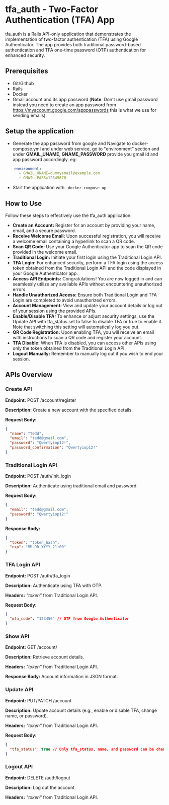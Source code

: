 # tfa_auth - Two-Factor Authentication (TFA) App
tfa_auth is a Rails API-only application that demonstrates the implementation of two-factor authentication (TFA) using Google Authenticator. The app provides both traditional password-based authentication and TFA one-time password (OTP) authentication for enhanced security.

## Prerequisites
- Git/Github
- Rails
- Docker
- Gmail account and its app password (**Note**: Don't use gmail password instead you need to create an app password from https://myaccount.google.com/apppasswords this is what we use for sending emails)

## Setup the application
- Generate the app password from google and Navigate to docker-compose.yml and under web service, go to "environment" section and under **GMAIL_UNAME**, **GNAME_PASSWORD** provide you gmail id and app password accordingly.
eg: 
```yaml
    environment:
      - GMAIL_UNAME=dummyemail@example.com
      - GMAIL_PASS=12345678
```
- Start the application with ` docker-compose up`

## How to Use
Follow these steps to effectively use the tfa_auth application:

- **Create an Account:**
Register for an account by providing your name, email, and a secure password.
- **Receive Welcome Email:**
Upon successful registration, you will receive a welcome email containing a hyperlink to scan a QR code.
- **Scan QR Code:**
Use your Google Authenticator app to scan the QR code provided in the welcome email.
- **Traditional Login:**
Initiate your first login using the Traditional Login API.
- **TFA Login:**
For enhanced security, perform a TFA login using the access token obtained from the Traditional Login API and the code displayed in your Google Authenticator app.
- **Access API Endpoints:**
Congratulations! You are now logged in and can seamlessly utilize any available APIs without encountering unauthorized errors.
- **Handle Unauthorized Access:**
Ensure both Traditional Login and TFA Login are completed to avoid unauthorized errors.
- **Account Management:**
View and update your account details or log out of your session using the provided APIs.
- **Enable/Disable TFA:**
To enhance or adjust security settings, use the Update API with tfa_status set to false to disable TFA or true to enable it. Note that switching this setting will automatically log you out.
- **QR Code Registration:**
Upon enabling TFA, you will receive an email with instructions to scan a QR code and register your account.
- **TFA Disable:**
When TFA is disabled, you can access other APIs using only the token obtained from the Traditional Login API.
- **Logout Manually:**
Remember to manually log out if you wish to end your session.

## APIs Overview
### Create API

**Endpoint:** POST /account/register

**Description:** Create a new account with the specified details.

**Request Body:**

```json
{
  "name": "Tedd",
  "email": "tedd@gmail.com",
  "password": "Qwertyiop12!",
  "password_confirmation": "Qwertyiop12!"
}
```


### Traditional Login API

**Endpoint:** POST /auth/init_login

**Description:** Authenticate using traditional email and password.

**Request Body:**
```json
{
  "email": "tedd@gmail.com",
  "password": "Qwertyiop12!"
}
```
**Response Body:**
```json
{
  "token": "token_hash",
  "exp": "MM-DD-YYYY 21:00"
}
```


### TFA Login API
**Endpoint:** POST /auth/tfa_login

**Description:** Authenticate using TFA with OTP.

**Headers:** *"token"* from Traditional Login API.

**Request Body:**
```json
{
  "mfa_code": "123456" // OTP from Google Authenticator
}
```


### Show API

**Endpoint:** GET /account/

**Description:** Retrieve account details.

**Headers:** *"token"* from Traditional Login API.

**Response Body:** Account information in JSON format.


### Update API

**Endpoint:** PUT/PATCH /account

**Description:** Update account details (e.g., enable or disable TFA, change name, or password).

**Headers:** *"token"* from Traditional Login API.

**Request Body:**
```json
{
  "tfa_status": true // Only tfa_status, name, and password can be changed
}
```


### Logout API

**Endpoint:** DELETE /auth/logout

**Description:** Log out the account.

**Headers:** *"token"* from Traditional Login API.
